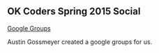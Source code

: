 ## OK Coders Spring 2015 Social

[Google Groups](https://groups.google.com/forum/#!forum/ok-coders-spring-2015)

Austin Gossmeyer created a google groups for us.